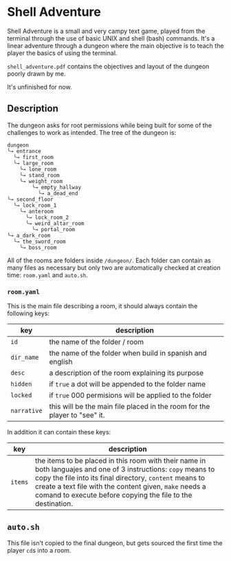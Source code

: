 Shell Adventure
===============

Shell Adventure is a small and very campy text game, played from the terminal
through the use of basic UNIX and shell (bash) commands. It's a linear
adventure through a dungeon where the main objective is to teach the player
the basics of using the terminal.

``shell_adventure.pdf`` contains the objectives and layout of the dungeon
poorly drawn by me.

It's unfinished for now.

## Description

The dungeon asks for root permissions while being built for some of the 
challenges to work as intended. The tree of the dungeon is:

```
dungeon
╰→ entrance
  ╰→ first_room
  ╰→ large_room 
    ╰→ lone_room
    ╰→ stand_room
    ╰→ weight_room
        ╰→ empty_hallway
          ╰→ a_dead_end
╰→ second_floor
  ╰→ lock_room_1
    ╰→ anteroom
      ╰→ lock_room_2
      ╰→ weird_altar_room
        ╰→ portal_room
╰→ a_dark_room
  ╰→ the_sword_room
    ╰→ boss_room
```

All of the rooms are folders inside `/dungeon/`. Each folder can contain as
many files as necessary but only two are automatically checked at creation 
time: `room.yaml` and `auto.sh`.

### `room.yaml`

This is the main file describing a room, it should always contain the following
keys:

key         | description
------------|-------------------------------------------------
`id`        | the name of the folder / room
`dir_name`  | the name of the folder when build in spanish and english
`desc`      | a description of the room explaining its purpose
`hidden`    | if `true` a dot will be appended to the folder name
`locked`    | if `true` 000 permisions will be applied to the folder
`narrative` | this will be the main file placed in the room for the player to "see" it.

In addition it can contain these keys:

key         | description
------------|-------------------------------------------------
`items`     | the items to be placed in this room with their name in both languajes and one of 3 instructions: `copy` means to copy the file into its final directory, `content` means to create a text file with the content given, `make` needs a comand to execute before copying the file to the destination.

## `auto.sh`
This file isn't copied to the final dungeon, but gets sourced the first time
the player `cd`s into a room.

